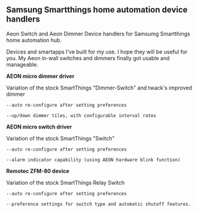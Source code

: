 ## Samsung Smartthings home automation device handlers

Aeon Switch and Aeon Dimmer Device handlers for Samsumg Smartthings home automation hub.

Devices and smartapps I've built for my use. I hope they will be useful for you. My Aeon in-wall switches and dimmers finally got usable and manageable.

**AEON micro dimmer driver**

 Variation of the stock SmartThings "Dimmer-Switch" and twack's improved dimmer
 
	--auto re-configure after setting preferences
	
	--up/down dimmer tiles, with configurable interval rates

**AEON micro switch driver**

  Variation of the stock SmartThings "Switch"
  
 	--auto re-configure after setting preferences
	
 	--alarm indicator capability (using AEON hardware blink function)

**Remotec ZFM-80 device**

  Variation of the stock SmartThings Relay Switch
  
 	--auto re-configure after setting preferences
	
 	--preference settings for switch type and automatic shutoff features.

